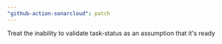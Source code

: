 ```yaml
---
"github-action-sonarcloud": patch
---
```


Treat the inability to validate task-status as an assumption that it's ready
